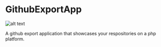 # GithubExportApp

![alt text](bureaublad/screenshots.png "screenshot of application")

A github export application that showcases your respositories on a php platform.
